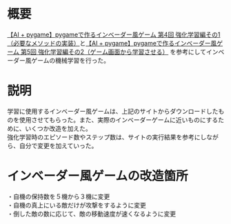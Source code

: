 # 概要
[【AI + pygame】pygameで作るインベーダー風ゲーム 第4回 強化学習編その1（必要なメソッドの実装）](https://blog.formzu.com/pygame-invader-4)と[【AI + pygame】pygameで作るインベーダー風ゲーム 第5回 強化学習編その2（ゲーム画面から学習させる）](https://blog.formzu.com/pygame-invader-5)
を参考にしてインベーダー風ゲームの機械学習を行った。

# 説明
学習に使用するインベーダー風ゲームは、上記のサイトからダウンロードしたものを使用させてもらった。また、実際のインベーダーゲームに近いものにするために、いくつか改造を加えた。  
強化学習時のエピソード数やステップ数は、サイトの実行結果を参考にしながら、自分で変更を加えていった。

# インベーダー風ゲームの改造箇所
・自機の保持数を５機から３機に変更  
・自機の真上にいる敵だけが攻撃をするように変更  
・倒した敵の数に応じて、敵の移動速度が速くなるように変更  

